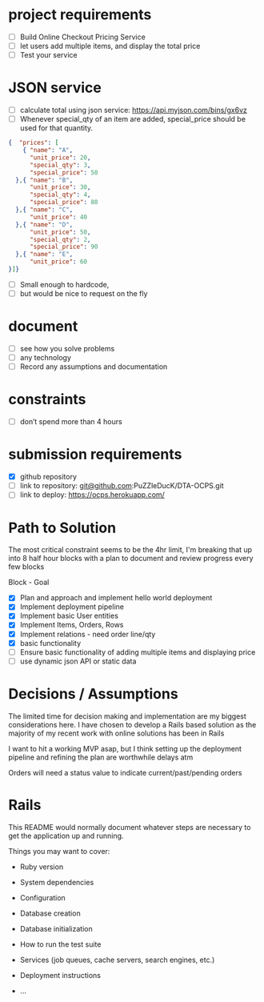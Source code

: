 

# project requirements
- [ ] Build Online Checkout Pricing Service
- [ ] let users add multiple items, and display the total price
- [ ] Test your service

# JSON service
- [ ] calculate total using json service: ​ https://api.myjson.com/bins/gx6vz
- [ ] Whenever special_qty of an item are added, special_price should be used for that quantity.

````json
{  "prices": [
    { "name": "A",
      "unit_price": 20,
      "special_qty": 3,
      "special_price": 50
  },{ "name": "B",
      "unit_price": 30,
      "special_qty": 4,
      "special_price": 80
  },{ "name": "C",
      "unit_price": 40
  },{ "name": "D",
      "unit_price": 50,
      "special_qty": 2,
      "special_price": 90
  },{ "name": "E",
      "unit_price": 60
}]}
````

- [ ] Small enough to hardcode,
- [ ] but would be nice to request on the fly

# document
- [ ] see how you solve problems
- [ ] any technology
- [ ] Record any assumptions and documentation

# constraints
- [ ] don’t spend more than 4 hours


# submission requirements
- [x] github repository
- [ ] link to repository: git@github.com:PuZZleDucK/DTA-OCPS.git
- [ ] link to deploy: https://ocps.herokuapp.com/

# Path to Solution
The most critical constraint seems to be the 4hr limit, I'm breaking that up into 8 half hour blocks with a plan to document and review progress every few blocks

Block - Goal
- [x] Plan and approach and implement hello world deployment
- [x] Implement deployment pipeline
- [x] Implement basic User entities
- [x] Implement Items, Orders, Rows
- [x] Implement relations - need order line/qty
- [x] basic functionality
- [ ] Ensure basic functionality of adding multiple items and displaying price
- [ ] use dynamic json API or static data

# Decisions / Assumptions
The limited time for decision making and implementation are my biggest considerations here. I have chosen to develop a Rails based solution as the majority of my recent work with online solutions has been in Rails

I want to hit a working MVP asap, but I think setting up the deployment pipeline and refining the plan are worthwhile delays atm

Orders will need a status value to indicate current/past/pending orders



# Rails

This README would normally document whatever steps are necessary to get the
application up and running.

Things you may want to cover:

* Ruby version

* System dependencies

* Configuration

* Database creation

* Database initialization

* How to run the test suite

* Services (job queues, cache servers, search engines, etc.)

* Deployment instructions

* ...

